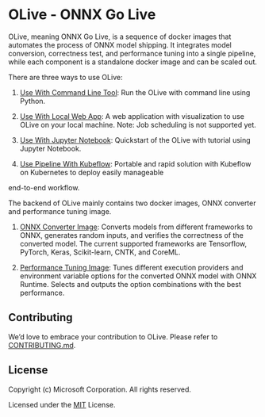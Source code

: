 # OLive - ONNX Go Live

OLive, meaning ONNX Go Live, is a sequence of docker images that automates the process of ONNX model shipping. It integrates model conversion, correctness test, and performance tuning into a single pipeline, while each component is a standalone docker image and can be scaled out. 

There are three ways to use OLive:

1. [Use With Command Line Tool](/cmd-tool): Run the OLive with command line using Python. 

2. [Use With Local Web App](/web): A web application with visualization to use OLive on your local machine. Note: Job scheduling is not supported yet. 

3. [Use With Jupyter Notebook](/notebook): Quickstart of the OLive with tutorial using Jupyter Notebook. 

4. [Use Pipeline With Kubeflow](/kubeflow): Portable and rapid solution with Kubeflow on Kubernetes to deploy easily manageable 

end-to-end workflow.

The backend of OLive mainly contains two docker images, ONNX converter and performance tuning image. 
1. [ONNX Converter Image](/docker-images/onnx-converter): Converts models from different frameworks to ONNX, generates random inputs, and verifies the correctness of the converted model. The current supported frameworks are Tensorflow, PyTorch, Keras, Scikit-learn, CNTK, and CoreML. 

2. [Performance Tuning Image](/docker-images/perf-tuning): Tunes different execution providers and environment variable options for the converted ONNX model with ONNX Runtime. Selects and outputs the option combinations with the best performance. 

## Contributing
We’d love to embrace your contribution to OLive. Please refer to [CONTRIBUTING.md](./CONTRIBUTING.md).

## License
Copyright (c) Microsoft Corporation. All rights reserved.

Licensed under the [MIT](./LICENSE) License.
